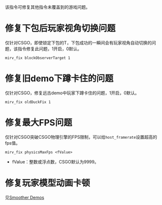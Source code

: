 该指令可修复其他指令未覆盖到的游戏问题。

# 修复下包后玩家视角切换问题

仅针对CSGO，即使锁定下包的T，下包成功的一瞬间会有玩家视角自动切换的问题，该指令修复此问题，1开启，0默认。

```
mirv_fix blockObserverTarget 1
```

# 修复旧demo下蹲卡住的问题

仅针对CSGO，修复远古demo中玩家下蹲卡住的问题，1开启，0默认。

```
mirv_fix oldDuckFix 1
```

# 修复最大FPS问题

仅针对CSGO突破CSGO物理引擎的FPS限制，可以给`host_framerate`设置超高的fps值。

```
mirv_fix physicsMaxFps <fValue>
```

* fValue：整数或浮点数，CSGO默认为9999。

# 修复玩家模型动画卡顿

见[Smoother Demos](https://github.com/advancedfx/advancedfx/wiki/Source%3ASmoother-Demos)

